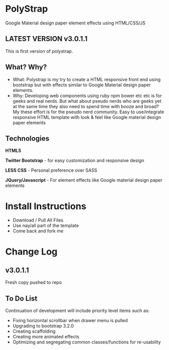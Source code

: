 PolyStrap
=========

Google Material design paper element effects using  HTML/CSS/JS

LATEST VERSION v3.0.1.1
------------

This is first version of polystrap.

What? Why?
------------
+	What: Polystrap is my try to create a HTML responsive front end using bootstrap but with effects similar to Google Material design paper elements.
+	Why: Developing web components using ruby npm bower etc etc is for geeks and real nerds.
But what about pseudo nerds who are geeks yet at the same time they also need to spend time with booze and broad?
My these effort is for the pseudo nerd community.
Easy to use/integrate responsive HTML template with look & feel like Google material design paper elements

Technologies
------------
**HTML5**

**Twitter Bootstrap** - for easy customization and responsive design

**LESS CSS** - Personal preference over SASS

**JQuery/Javascript** - For element effects like Google material design paper elements


Install Instructions
=====================
+ Download / Pull All Files
+ Use nay/all part of the template
+ Come back and fork me



Change Log
=====================
v3.0.1.1
-----------
Fresh copy pushed to repo


To Do List
-------------
Continuation of development will include priority level items such as:
+ Fixing horizontal scrollbar when drawer menu is pulled
+ Upgrading to bootstrap 3.2.0
+ Creating scaffolding
+ Creating more animated effects
+ Optimizing and segregating common classes/functions for re-usability
